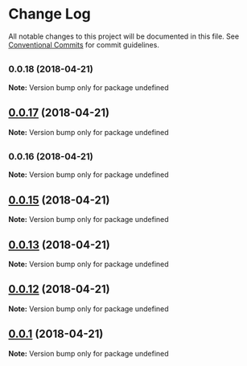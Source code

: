 # Change Log

All notable changes to this project will be documented in this file.
See [Conventional Commits](https://conventionalcommits.org) for commit guidelines.

<a name="0.0.18"></a>
## <small>0.0.18 (2018-04-21)</small>





**Note:** Version bump only for package undefined

<a name="0.0.17"></a>
## [0.0.17](https://github.com/soluteli/learn-lerna_fixed/compare/v0.0.16...v0.0.17) (2018-04-21)




**Note:** Version bump only for package undefined

<a name="0.0.16"></a>
## <small>0.0.16 (2018-04-21)</small>





**Note:** Version bump only for package undefined

<a name="0.0.15"></a>
## [0.0.15](https://github.com/soluteli/learn-lerna_fixed/compare/v0.0.14...v0.0.15) (2018-04-21)




**Note:** Version bump only for package undefined

<a name="0.0.13"></a>
## [0.0.13](https://github.com/soluteli/learn-lerna_fixed/compare/v0.0.12...v0.0.13) (2018-04-21)




**Note:** Version bump only for package undefined

<a name="0.0.12"></a>
## [0.0.12](https://github.com/soluteli/learn-lerna_fixed/compare/v0.0.11...v0.0.12) (2018-04-21)




**Note:** Version bump only for package undefined

<a name="0.0.1"></a>
## [0.0.1](https://github.com/soluteli/learn-lerna_fixed/compare/v0.0.1-0...v0.0.1) (2018-04-21)




**Note:** Version bump only for package undefined
